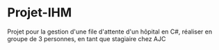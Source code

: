 # Projet-IHM
Projet pour la gestion d'une file d'attente d'un hôpital en C#, réaliser en groupe de 3 personnes, en tant que stagiaire chez AJC

